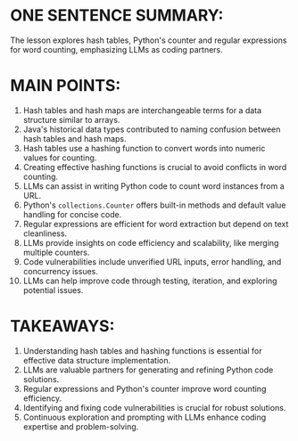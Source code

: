 # ONE SENTENCE SUMMARY:

The lesson explores hash tables, Python's counter and regular expressions for word counting, emphasizing LLMs as coding partners.

# MAIN POINTS:

1. Hash tables and hash maps are interchangeable terms for a data structure similar to arrays.
2. Java's historical data types contributed to naming confusion between hash tables and hash maps.
3. Hash tables use a hashing function to convert words into numeric values for counting.
4. Creating effective hashing functions is crucial to avoid conflicts in word counting.
5. LLMs can assist in writing Python code to count word instances from a URL.
6. Python's `collections.Counter` offers built-in methods and default value handling for concise code.
7. Regular expressions are efficient for word extraction but depend on text cleanliness.
8. LLMs provide insights on code efficiency and scalability, like merging multiple counters.
9. Code vulnerabilities include unverified URL inputs, error handling, and concurrency issues.
10. LLMs can help improve code through testing, iteration, and exploring potential issues.

# TAKEAWAYS:

1. Understanding hash tables and hashing functions is essential for effective data structure implementation.
2. LLMs are valuable partners for generating and refining Python code solutions.
3. Regular expressions and Python's counter improve word counting efficiency.
4. Identifying and fixing code vulnerabilities is crucial for robust solutions.
5. Continuous exploration and prompting with LLMs enhance coding expertise and problem-solving.
